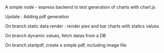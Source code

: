 A simple node - express backend to test generation of charts with chart.js

Update : Adding pdf generation

On branch static data render : render pies and bar charts with statics values

On branch dynamic values, fetch datas from a DB

On branch startpdf, create a simple pdf, including image file